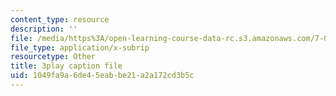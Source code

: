 ```yaml
---
content_type: resource
description: ''
file: /media/https%3A/open-learning-course-data-rc.s3.amazonaws.com/7-01sc-fundamentals-of-biology-fall-2011/1049fa9a6de45eabbe21a2a172cd3b5c_qY0ixUWJx0g.vtt
file_type: application/x-subrip
resourcetype: Other
title: 3play caption file
uid: 1049fa9a-6de4-5eab-be21-a2a172cd3b5c
---
```

